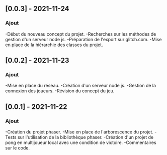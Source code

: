 ## [0.0.3] - 2021-11-24
### Ajout
-Début du nouveau concept du projet.
-Recherches sur les méthodes de gestion d'un serveur node js.
-Préparation de l'export sur glitch.com.
-Mise en place de la hiérarchie des classes du projet.

## [0.0.2] - 2021-11-23
### Ajout
-Mise en place du réseau.
-Création d'un serveur node js.
-Gestion de la connexion des joueurs.
-Révision du concept du jeu.

## [0.0.1] - 2021-11-22
### Ajout
-Création du projet phaser.
-Mise en place de l'arborescence du projet.
-Tests sur l'utilisation de la bibliothèque phaser.
-Création d'un projet de pong en multijoueur local avec une condition de victoire.
-Commentaires sur le code.